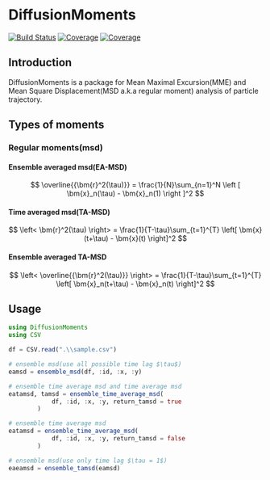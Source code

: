 # DiffusionMoments

[![Build Status](https://travis-ci.com/SosUts/DiffusionMoments.jl.svg?branch=master)](https://travis-ci.com/SosUts/DiffusionMoments.jl)
[![Coverage](https://codecov.io/gh/SosUts/DiffusionMoments.jl/branch/master/graph/badge.svg)](https://codecov.io/gh/SosUts/DiffusionMoments.jl)
[![Coverage](https://coveralls.io/repos/github/SosUts/DiffusionMoments.jl/badge.svg?branch=master)](https://coveralls.io/github/SosUts/DiffusionMoments.jl?branch=master)

## Introduction

DiffusionMoments is a package for Mean Maximal Excursion(MME) and Mean Square Displacement(MSD a.k.a regular moment) analysis of particle trajectory.

## Types of moments

### Regular moments(msd)
#### Ensemble averaged msd(EA-MSD)
$$
\overline{{\bm{r}^2(\tau)}} = \frac{1}{N}\sum_{n=1}^N \left [ \bm{x}_n(\tau) - \bm{x}_n(1) \right ]^2
$$

#### Time averaged msd(TA-MSD)
$$
\left< \bm{r}^2(\tau) \right> = \frac{1}{T-\tau}\sum_{t=1}^{T} \left[ \bm{x}(t+\tau) - \bm{x}(t) \right]^2
$$

#### Ensemble averaged TA-MSD

$$
\left< \overline{{\bm{r}^2(\tau)}} \right> = \frac{1}{T-\tau}\sum_{t=1}^{T} \left[ \bm{x}_n(t+\tau) - \bm{x}_n(t) \right]^2
$$

## Usage
```Julia
using DiffusionMoments
using CSV

df = CSV.read(".\\sample.csv")

# ensemble msd(use all possible time lag $\tau$)
eamsd = ensemble_msd(df, :id, :x, :y)

# ensemble time average msd and time average msd
eatamsd, tamsd = ensemble_time_average_msd(
            df, :id, :x, :y, return_tamsd = true
        )

# ensemble time average msd
eatamsd = ensemble_time_average_msd(
            df, :id, :x, :y, return_tamsd = false
        )

# ensemble msd(use only time lag $\tau = 1$)
eaeamsd = ensemble_tamsd(eamsd)
```